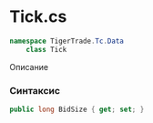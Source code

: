 
# Tick.cs
```csharp
namespace TigerTrade.Tc.Data  
    class Tick
```

Описание

### Синтаксис
```csharp
public long BidSize { get; set; }
```
